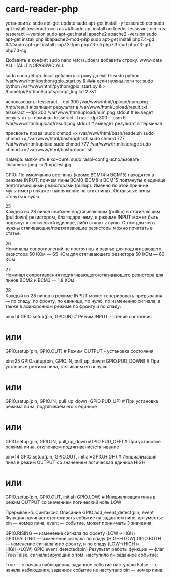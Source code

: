 # card-reader-php

установить:
  sudo apt-get update
  sudo apt-get install -y tesseract-ocr
  sudo apt install tesseract-ocr-rus
  ###sudo apt install ocrfeeder tesseract-ocr-rus
  tesseract --version
  sudo apt-get install apache2
  apache2 -version
  sudo apt-get install php libapache2-mod-php
  sudo apt-get install php7.4-gd
  ###sudo apt-get install php7.3-fpm php7.3-cli php7.3-curl php7.3-gd php7.3-cgi

Добваить в конфиг:
  sudo nano /etc/sudoers
  добавить строку:
    www-data ALL=(ALL) NOPASSWD:ALL

  sudo nano /etc/rc.local
  добавить строку до exit 0:
    sudo python /var/www/html/python/gpio_start.py &
    ### если нужны логи то: sudo python /var/www/html/python/gpio_start.py & > /home/pi/PythonScripts/script_log.txt 2>&1

использовать:
  tesseract --dpi 300 /var/www/html/upload/num.png /tmp/result   # запишит результат в  /var/www/html/upload/result.txt
  tesseract --dpi 300 /var/www/html/upload/num.png stdout        # выведет результат в терминал
  tesseract -l rus  --dpi 300 --psm 6 /var/www/html/upload/result.png stdout  # выведет результат в терминал

присвоить права:
  sudo chmod +x /var/www/html/bash/reade.sh
  sudo chmod +x /var/www/html/bash/right.sh
  sudo chmod 777 /var/www/html/upload
  sudo chmod 777 /var/www/html/storage
  sudo chmod +x /var/www/html/bash/reboot.sh

Камера:
  включить в конфиге:
    sudo raspi-config
  использовать:   
    libcamera-jpeg -o /tmp/test.jpg


GPIO:
  По умолчанию все пины (кроме BCM14 и BCM15) находятся в режиме INPUT, причем пины BCM0-BCM8 и BCM15 подтянуты к единице подтягивающими резисторами (pullup). Именно по этой причине мультиметр покажет напряжение на этих пинах. Остальные пины стянуты к нулю.

  25		
  Каждый из 28 пинов снабжен подтягивающим (pullup) и стягивающим (pulldown) резистором, благодаря чему, в режиме INPUT может быть подтянут к логической единице, либо стянут к нулю.
  О том для чего нужны стягивающие/подтягивающие резисторы можно почитать в статье.

  26		
  Номиналы сопротивлений не постоянны и равны:
  для подтягивающего резистора 50 КОм — 65 КОм
  для стягивающего резистора 50 КОм — 60 КОм

  27		
  Номинал сопротивления подтягивающего/стягивающего резистора для пинов BCM2 и BCM3 — 1.8 КОм.

  28		
  Каждый из 28 пинов в режиме INPUT может генерировать прерывания — по спаду, по фронту, по единице, по нулю, по изменению сигнала, а также в асинхронном режиме по фронту и по спаду:

  pin=14
  GPIO.setup(pin, GPIO.IN)  # Режим INPUT - чтение состояния
  # или
  GPIO.setup(pin, GPIO.OUT) # Режим OUTPUT - установка состояния

  pin=25
  GPIO.setup(pin, GPIO.IN, pull_up_down=GPIO.PUD_DOWN) # При установке режима пина, стягиваем его к нулю
  # или
  GPIO.setup(pin, GPIO.IN, pull_up_down=GPIO.PUD_UP)   # При установке режима пина, подтягиваем его к единице
  # или
  GPIO.setup(pin, GPIO.IN, pull_up_down=GPIO.PUD_OFF)  # При установке режима пина, отключаем подтягивание/стягивание

  pin=14
  GPIO.setup(pin, GPIO.OUT, initial=GPIO.HIGH)  # Инициализация пина в режим OUTPUT со значением логическая единица HIGH
  # или
  GPIO.setup(pin, GPIO.OUT, initial=GPIO.LOW)   # Инициализация пина в режим OUTPUT со значением логический ноль LOW


Прерывания:
  Синтаксис	Описание
  GPIO.add_event_detect(pin, event	Функция начинает отслеживать событие на заданном пине, аргументы:
  pin — номер пина,
  event — событие, может принимать 3 значения:

  GPIO.RISING — изменение сигнала по фронту (LOW→HIGH)
  GPIO.FALLING — изменение сигнала по спаду (HIGH→LOW)
  GPIO.BOTH — изменение сигнала и по фронту, и по спаду (LOW→HIGH и HIGH→LOW)
  GPIO.event_detected(pin)	Результат работы функции — флаг True/False, сигнализирующий о том, наступило ли заданное событие:

  True — с начала наблюдения, заданное событие наступало
  False — с начала наблюдения, заданное событие не наступало
  pin — номер пина.
